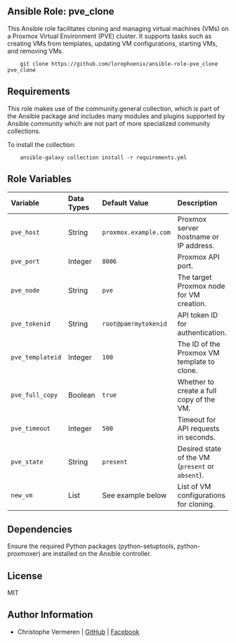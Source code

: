 Ansible Role: pve_clone
------------

This Ansible role facilitates cloning and managing virtual machines (VMs) on a Proxmox Virtual Environment (PVE) cluster. It supports tasks such as creating VMs from templates, updating VM configurations, starting VMs, and removing VMs.

```
    git clone https://github.com/lorephoenix/ansible-role-pve_clone pve_clone
```

Requirements
------------

This role makes use of the community.general collection, which is part of the Ansible package and includes many modules and plugins supported by Ansible community which are not part of more specialized community collections.

To install the collection:
```
    ansible-galaxy collection install -r requirements.yml
```

Role Variables
--------------

| Variable | Data Types | Default Value | Description |
| :--- | :--- | :--- | :---|
| `pve_host`       | String     | `proxmox.example.com` | Proxmox server hostname or IP address.           |
| `pve_port`       | Integer    | `8006`                |	Proxmox API port.                             |
| `pve_node`       | String     | `pve`                 | The target Proxmox node for VM creation.         |
| `pve_tokenid`    | String     | `root@pam!mytokenid`  | API token ID for authentication.                 |
| `pve_templateid` | Integer    | `100`                 | The ID of the Proxmox VM template to clone.      |
| `pve_full_copy`  | Boolean    | `true`                | Whether to create a full copy of the VM.         |
| `pve_timeout`    | Integer    | `500`                 | Timeout for API requests in seconds.             |
| `pve_state`      | String     | `present`             | Desired state of the VM (`present` or `absent`). |
| `new_vm`         | List       | See example below     | List of VM configurations for cloning.           |


Dependencies
------------

Ensure the required Python packages (python-setuptools, python-proxmoxer) are installed on the Ansible controller.

License
-------

MIT

Author Information
------------------

- Christophe Vermeren | [GitHub](https://github.com/lorephoenix) | [Facebook](https://www.facebook.com/cvermeren)
